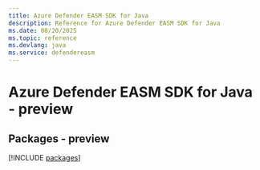 ```yaml
---
title: Azure Defender EASM SDK for Java
description: Reference for Azure Defender EASM SDK for Java
ms.date: 08/20/2025
ms.topic: reference
ms.devlang: java
ms.service: defendereasm
---
```

# Azure Defender EASM SDK for Java - preview
## Packages - preview
[!INCLUDE [packages](defender-easm-index.md)]